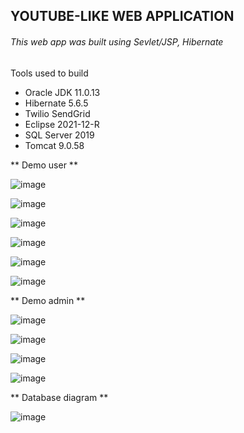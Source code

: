 ## YOUTUBE-LIKE WEB APPLICATION
###### This web app was built using Sevlet/JSP, Hibernate

Tools used to build
- Oracle JDK 11.0.13
- Hibernate 5.6.5
- Twilio SendGrid
- Eclipse 2021-12-R
- SQL Server 2019
- Tomcat 9.0.58

** Demo user **

![image](https://user-images.githubusercontent.com/52403567/159279597-256f7cf1-a89e-4892-ac52-1195b9aa1ea8.png)

![image](https://user-images.githubusercontent.com/52403567/159279647-2783919e-48ad-4c84-b519-666c773868c5.png)

![image](https://user-images.githubusercontent.com/52403567/159279673-3e58bcff-159f-4bd4-8842-16db1cd4d399.png)

![image](https://user-images.githubusercontent.com/52403567/159279707-4b726219-835a-4d5e-99e3-66c2793e6ec8.png)

![image](https://user-images.githubusercontent.com/52403567/159279782-866e96c1-74b6-4344-ad1e-3ea64df560bd.png)

![image](https://user-images.githubusercontent.com/52403567/159279853-968a9366-d892-4c54-bddf-0e29fc119442.png)

** Demo admin **

![image](https://user-images.githubusercontent.com/52403567/159280096-9c6ffdc8-ecc1-4e88-8c08-7e4a97bdf549.png)

![image](https://user-images.githubusercontent.com/52403567/159280151-e0899643-ade3-4143-a5b8-a608d6ea4be8.png)

![image](https://user-images.githubusercontent.com/52403567/159280212-b01ceb1b-5415-4fe3-9792-e7809fba41c8.png)

![image](https://user-images.githubusercontent.com/52403567/159280245-4a96c8ad-3b4d-4b26-8051-db08d0e44062.png)

** Database diagram **

![image](https://user-images.githubusercontent.com/52403567/159280588-ba09d06d-2a57-47d8-81d4-ba53bf096110.png)
